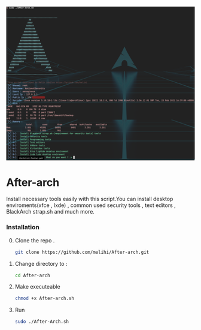 ![alt text](https://raw.githubusercontent.com/melihi/After-arch/main/after-arch.png?raw=true)
# After-arch
Install necessary tools easily with this script.You can install desktop enviroments(xfce , lxde) , common used security tools , text editors , BlackArch strap.sh and much more.


### Installation
0. Clone the repo .
   ```bash
   git clone https://github.com/melihi/After-arch.git
   ```
3. Change directory to :
   ```sh
   cd After-arch
   ```
4. Make executeable
   ```bash
   chmod +x After-arch.sh
   ```
5. Run
   ```bash
   sudo ./After-Arch.sh
   ```
